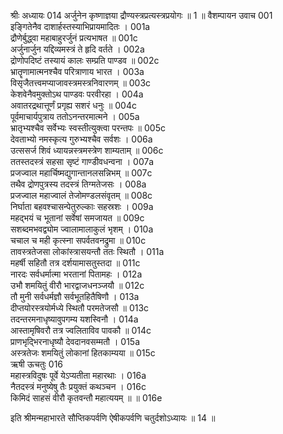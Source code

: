 श्रीः
अध्यायः 014
अर्जुनेन कृष्णाज्ञया द्रौण्यस्त्रप्रत्यस्त्रप्रयोगः ॥ 1 ॥
वैशम्पायन उवाच 	001  
इङ्गितेनैव दाशार्हस्तस्याभिप्रायमादितः ।	001a  
द्रौणेर्बुद्ध्वा महाबाहुरर्जुनं प्रत्यभाषत ॥	001c  
अर्जुनार्जुन यद्दिव्यमस्त्रं ते हृदि वर्तते ।	002a  
द्रोणोपदिष्टं तस्यायं कालः सम्प्रति पाण्डव ॥	002c  
भ्रातॄणामात्मनश्चैव परित्राणाय भारत ।	003a  
विसृजैतत्त्वमप्याजावस्त्रमस्त्रनिवारणम् ॥	003c  
केशवेनैवमुक्तोऽथ पाण्डवः परवीरहा ।	004a  
अवातरद्रथात्तूर्णं प्रगृह्य सशरं धनुः ॥	004c  
पूर्वमाचार्यपुत्राय ततोऽनन्तरमात्मने ।	005a  
भ्रातृभ्यश्चैव सर्वेभ्यः स्वस्तीत्युक्त्वा परन्तपः ॥	005c  
देवताभ्यो नमस्कृत्य गुरुभ्यश्चैव सर्वशः ।	006a  
उत्ससर्ज शिवं ध्यायन्नस्त्रमस्त्रेण शाम्यताम् ॥	006c  
ततस्तदस्त्रं सहसा सृष्टं गाण्डीवधन्वना ।	007a  
प्रजज्वाल महार्चिष्मद्युगान्तानलसन्निभम् ॥	007c  
तथैव द्रोणपुत्रस्य तदस्त्रं तिग्मतेजसः ।	008a  
प्रजज्वाल महाज्वालं तेजोमण्डलसंवृतम् ॥	008c  
निर्घाता बहवश्चासन्पेतुरुल्काः सहस्रशः ।	009a  
महद्भयं च भूतानां सर्वेषां समजायत ॥	009c  
सशब्दमभवद्व्योम ज्वालामालाकुलं भृशम् ।	010a  
चचाल च मही कृत्स्ना सपर्वतवनद्रुमा ॥	010c  
तावस्त्रतेजसा लोकांस्त्रासयन्तौ ततः स्थितौ ।	011a  
महर्षी सहितौ तत्र दर्शयामासतुस्तदा ॥	011c  
नारदः सर्वधर्मात्मा भरतानां पितामहः ।	012a  
उभौ शमयितुं वीरौ भारद्वाजधनञ्जयौ ॥	012c  
तौ मुनी सर्वधर्मज्ञौ सर्वभूतहितैषिणौ ।	013a  
दीप्तयोरस्त्रयोर्मध्ये स्थितौ परमतेजसौ ॥	013c  
तदन्तरमनाधृष्यावुपगम्य यशस्विनौ ।	014a  
आस्तामृषिवरौ तत्र ज्वलिताविव पावकौ ॥	014c  
प्राणभृद्भिरनाधृष्यौ देवदानवसम्मतौ ।	015a  
अस्त्रतेजः शमयितुं लोकानां हितकाम्यया ॥	015c  
ऋषी ऊचतुः 	016  
महास्त्रविदुषः पूर्वे येऽप्यतीता महारथाः ।	016a  
नैतदस्त्रं मनुष्येषु तैः प्रयुक्तं कथञ्चन ।	016c  
किमिदं साहसं वीरौ कृतवन्तौ महात्ययम् ॥ ॥	016e  

इति श्रीमन्महाभारते सौप्तिकपर्वणि ऐषीकपर्वणि चतुर्दशोऽध्यायः ॥ 14 ॥
